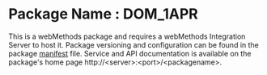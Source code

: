 # Package Name : DOM_1APR
This is a webMethods package and requires a webMethods Integration Server to host it. Package versioning and configuration can be found in the package [manifest](./DOM_1APR/manifest.v3) file. Service and API documentation is available on the package's home page http://&lt;server&gt;:&lt;port&gt;/&lt;packagename>.